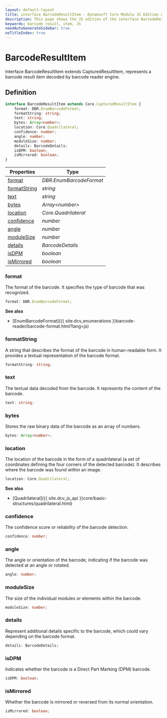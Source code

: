 ```yaml
---
layout: default-layout
title: interface BarcodeResultItem - Dynamsoft Core Module JS Edition API Reference
description: This page shows the JS edition of the interface BarcodeResultItem in Dynamsoft DBR Module.
keywords: barcode result, item, JS
needAutoGenerateSidebar: true
noTitleIndex: true
---
```


# BarcodeResultItem

Interface BarcodeResultItem extends CapturedResultItem, represents a barcode result item decoded by barcode reader engine.

## Definition

```typescript
interface BarcodeResultItem extends Core.CapturedResultItem {
    format: DBR.EnumBarcodeFormat;
    formatString: string;
    text: string;
    bytes: Array<number>;
    location: Core.Quadrilateral;
    confidence: number;
    angle: number;
    moduleSize: number;
    details: BarcodeDetails;
    isDPM: boolean;
    isMirrored: boolean;
}
```

| Properties               | Type |
|----------------------|-------------|
| [format](#format) | *DBR.EnumBarcodeFormat* |
| [formatString](#formatstring) | *string* |
| [text](#text) | *string* |
| [bytes](#bytes) | *Array\<number>* |
| [location](#location) | *Core.Quadrilateral* |
| [confidence](#confidence) | *number* |
| [angle](#angle) | *number* |
| [moduleSize](#modulesize) | *number* |
| [details](#details) | *BarcodeDetails* |
| [isDPM](#isdpm) | *boolean* |
| [isMirrored](#ismirrored) | *boolean* |

### format

The format of the barcode. It specifies the type of barcode that was recognized.

```typescript
format: DBR.EnumBarcodeFormat;
```

**See also**

* [EnumBarcodeFormat]({{ site.dcv_enumerations }}barcode-reader/barcode-format.html?lang=js)

### formatString

A string that describes the format of the barcode in human-readable form. It provides a textual representation of the barcode format.

```typescript
formatString: string;
```

### text

The textual data decoded from the barcode. It represents the content of the barcode.

```typescript
text: string;
```

### bytes

Stores the raw binary data of the barcode as an array of numbers.

```typescript
bytes: Array<number>;
```

### location

The location of the barcode in the form of a quadrilateral (a set of coordinates defining the four corners of the detected barcode). It describes where the barcode was found within an image.

```typescript
location: Core.Quadrilateral;
```

**See also**

* [Quadrilateral]({{ site.dcv_js_api }}core/basic-structures/quadrilateral.html)

### confidence

The confidence score or reliability of the barcode detection.

```typescript
confidence: number;
```

### angle

The angle or orientation of the barcode, indicating if the barcode was detected at an angle or rotated.

```typescript
angle: number;
```

### moduleSize

The size of the individual modules or elements within the barcode.

```typescript
moduleSize: number;
```

### details

Represent additional details specific to the barcode, which could vary depending on the barcode format.

```typescript
details: BarcodeDetails;
```

### isDPM

Indicates whether the barcode is a Direct Part Marking (DPM) barcode.

```typescript
isDPM: boolean;
```

### isMirrored

Whether the barcode is mirrored or reversed from its normal orientation.

```typescript
isMirrored: boolean;
```